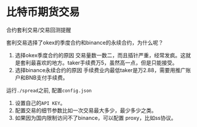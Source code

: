 # 比特币期货交易
合约套利交易/交易回测提醒

套利交易选择了okex的季度合约和binance的永续合约，为什么呢？
1. 选择okex季度合约的原因
交易量数一数二，而且插针严重，经常发疯。这就是套利最喜欢的地方。taker手续费万5，虽然高一点，但是只能接受。
2. 选择binance永续合约的原因
手续费业内最低taker是万2.88，需要用推广账户和BNB支付手续费。

运行`./spread`之前, 配置`config.json`
1. 设置自己的`API KEY`。
2. 配置交易的细节参数比如一次交易最大多少，最少多少之类。
3. 如果因为国内限制访问不了binance，可以配置 proxy，比如ss协议。
